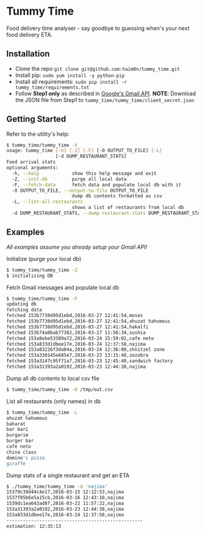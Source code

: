 # Tummy Time
Food delivery time analyser - say goodbye to guessing when's your next food delivery ETA.

## Installation

* Clone the repo `git clone git@github.com:haim0n/tummy_time.git`
* Install pip: `sudo yum install -y python-pip`
* Install all requirements: `sudo pip install -r tummy_time/requirements.txt`
* Follow **Step1 only** as described in [Google's Gmail API](https://developers.google.com/gmail/api/quickstart/python#prerequisites).  **NOTE**: Download the JSON file from Step1 to `tummy_time/tummy_time/client_secret.json`
    
## Getting Started
Refer to the utility's help:

```bash
$ tummy_time/tummy_time -h
usage: tummy_time [-h] [-Z] [-F] [-O OUTPUT_TO_FILE] [-L]
                  [-d DUMP_RESTAURANT_STATS]
Food arrival stats
optional arguments:
  -h, --help            show this help message and exit
  -Z, --init-db         purge all local data
  -F, --fetch-data      fetch data and populate local db with it
  -O OUTPUT_TO_FILE, --output-to-file OUTPUT_TO_FILE
                        dump db contents formatted as csv
  -L, --list-all-restaurants
                        shows a list of restaurants from local db
  -d DUMP_RESTAURANT_STATS, --dump-restaurant-stats DUMP_RESTAURANT_STATS
```

## Examples
*All examples assume you already setup your Gmail API!* 

Initialize (purge your local db)
```bash
$ tummy_time/tummy_time -Z
$ initializing DB
```

Fetch Gmail messages and populate local db
```bash
$ tummy_time/tummy_time -F
updating db
fetching data
fetched 153b7738d95d1ebd,2016-03-27 12:41:54,moses
fetched 153b7738d95d1ebd,2016-03-27 12:41:54,ahuzat hahumous
fetched 153b7738d95d1ebd,2016-03-27 12:41:54,hakalfi
fetched 153b74a0bab77382,2016-03-27 11:56:34,sushia
fetched 153a8ebe53389a72,2016-03-24 15:59:02,cafe neto
fetched 153a833d1dbee17e,2016-03-24 12:37:58,najima
fetched 153a83226f3da84a,2016-03-24 12:36:08,shnitzel zone
fetched 153a330145e685e7,2016-03-23 13:15:48,zozobra
fetched 153a3147c95f71a7,2016-03-23 12:45:40,sandwich factory
fetched 153a31393a2a0192,2016-03-23 12:44:38,najima
```

Dump all db contents to local csv file
```bash
$ tummy_time/tummy_time -O /tmp/out.csv
```

List all restaurants (only names) in db
```bash
$ tummy_time/tummy_time -L
ahuzat hahumous
baharat
bar bari
burgarim
burger bar
cafe neto
china class
domino's pizza
giraffe
```

Dump stats of a single restaurant and get an ETA
```bash
$ ./tummy_time/tummy_time -d 'najima'
15379c39d44c4e17,2016-03-15 12:12:53,najima
1537f05b6e5a15cb,2016-03-16 12:43:10,najima
1539dc1ea643ad8f,2016-03-22 11:57:22,najima
153a31393a2a0192,2016-03-23 12:44:38,najima
153a833d1dbee17e,2016-03-24 12:37:58,najima
--------------------------------------------------
estimation: 12:35:13
```
